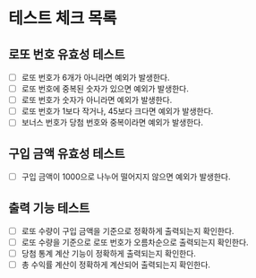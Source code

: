 # 테스트 체크 목록

## 로또 번호 유효성 테스트

- [ ] 로또 번호가 6개가 아니라면 예외가 발생한다.
- [ ] 로또 번호에 중복된 숫자가 있으면 예외가 발생한다.
- [ ] 로또 번호가 숫자가 아니라면 예외가 발생한다.
- [ ] 로또 번호가 1보다 작거나, 45보다 크다면 예외가 발생한다.
- [ ] 보너스 번호가 당첨 번호와 중복이라면 예외가 발생한다.

## 구입 금액 유효성 테스트

- [ ] 구입 금액이 1000으로 나누어 떨어지지 않으면 예외가 발생한다.

## 출력 기능 테스트

- [ ] 로또 수량이 구입 금액을 기준으로 정확하게 출력되는지 확인한다.
- [ ] 로또 수량을 기준으로 로또 번호가 오름차순으로 출력되는지 확인한다.
- [ ] 당첨 통계 계산 기능이 정확하게 출력되는지 확인한다.
- [ ] 총 수익률 계산이 정확하게 계산되어 출력되는지 확인한다.